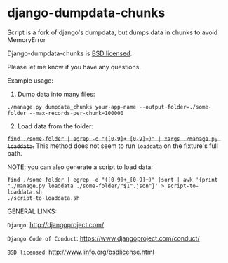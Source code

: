django-dumpdata-chunks
======================

Script is a fork of django's dumpdata, but dumps data in chunks to avoid MemoryError

Django-dumpdata-chunks is [BSD licensed](http://www.linfo.org/bsdlicense.html).

Please let me know if you have any questions.

Example usage:

1) Dump data into many files:

```mkdir some-folder
./manage.py dumpdata_chunks your-app-name --output-folder=./some-folder --max-records-per-chunk=100000
```
2) Load data from the folder:

<del>`find ./some-folder | egrep -o "([0-9]+_[0-9]+)" | xargs ./manage.py loaddata`.</del> This method does not seem to run `loaddata` on the fixture's full path.

NOTE: you can also generate a script to load data:

```
find ./some-folder | egrep -o "([0-9]+_[0-9]+)" |sort | awk '{print "./manage.py loaddata ./some-folder/"$1".json"}' > script-to-loaddata.sh
./script-to-loaddata.sh
```

GENERAL LINKS:

`Django`: http://djangoproject.com/

`Django Code of Conduct`: https://www.djangoproject.com/conduct/

`BSD licensed`: http://www.linfo.org/bsdlicense.html